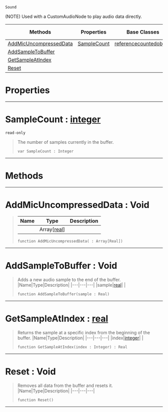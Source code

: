  `Sound`

(NOTE) Used with a CustomAudioNode to play audio data directly.

|Methods|Properties|Base Classes|Derived Classes|
|---|---|---|---|
|[ AddMicUncompressedData](https://github.com/PlasmaEngine/PlasmaDocs/blob/master/code_reference/class_reference/soundbuffer.markdown#addmicuncompresseddata-v)|[ SampleCount](https://github.com/PlasmaEngine/PlasmaDocs/blob/master/code_reference/class_reference/soundbuffer.markdown#samplecount-plasma-engine)|[referencecountedobject](https://github.com/PlasmaEngine/PlasmaDocs/blob/master/code_reference/class_reference/referencecountedobject.markdown)| |
|[ AddSampleToBuffer](https://github.com/PlasmaEngine/PlasmaDocs/blob/master/code_reference/class_reference/soundbuffer.markdown#addsampletobuffer-void)| | | |
|[ GetSampleAtIndex](https://github.com/PlasmaEngine/PlasmaDocs/blob/master/code_reference/class_reference/soundbuffer.markdown#getsampleatindex-plasma-en)| | | |
|[ Reset](https://github.com/PlasmaEngine/PlasmaDocs/blob/master/code_reference/class_reference/soundbuffer.markdown#reset-void)| | | |


 #  Properties


---  
 #  SampleCount : [integer](https://github.com/PlasmaEngine/PlasmaDocs/blob/master/code_reference/lightning_base_types/integer.markdown)

 `read-only`

> The number of samples currently in the buffer.
> ``` lang=cpp, name=Lightning
> var SampleCount : Integer


---  
 #  Methods


---  
 #  AddMicUncompressedData : Void

> 
> |Name|Type|Description|
> |---|---|---|
> ||Array[[real](https://github.com/PlasmaEngine/PlasmaDocs/blob/master/code_reference/lightning_base_types/real.markdown)]| |
> ``` lang=cpp, name=Lightning
> function AddMicUncompressedData( : Array[Real])
> ``` 


---  
 #  AddSampleToBuffer : Void

> Adds a new audio sample to the end of the buffer.
> |Name|Type|Description|
> |---|---|---|
> |sample|[real](https://github.com/PlasmaEngine/PlasmaDocs/blob/master/code_reference/lightning_base_types/real.markdown)| |
> ``` lang=cpp, name=Lightning
> function AddSampleToBuffer(sample : Real)
> ``` 


---  
 #  GetSampleAtIndex : [real](https://github.com/PlasmaEngine/PlasmaDocs/blob/master/code_reference/lightning_base_types/real.markdown)

> Returns the sample at a specific index from the beginning of the buffer.
> |Name|Type|Description|
> |---|---|---|
> |index|[integer](https://github.com/PlasmaEngine/PlasmaDocs/blob/master/code_reference/lightning_base_types/integer.markdown)| |
> ``` lang=cpp, name=Lightning
> function GetSampleAtIndex(index : Integer) : Real
> ``` 


---  
 #  Reset : Void

> Removes all data from the buffer and resets it.
> |Name|Type|Description|
> |---|---|---|
> ``` lang=cpp, name=Lightning
> function Reset()
> ``` 


---  
 

 